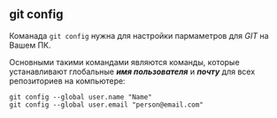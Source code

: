 ## git config

Команада `git config` нужна для настройки пармаметров для *GIT* на Вашем ПК. 

Основными такими командами являются команды, которые устанавливают глобальные ***имя пользователя*** и ***почту*** для всех репозиториев на компьютере:

```bash=
git config --global user.name "Name"
git config --global user.email "person@email.com"
```